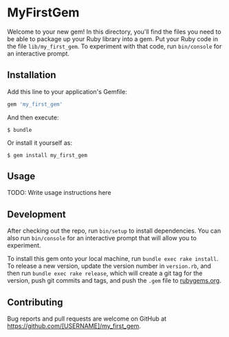 # MyFirstGem

Welcome to your new gem! In this directory, you'll find the files you need to be able to package up your Ruby library into a gem. Put your Ruby code in the file `lib/my_first_gem`. To experiment with that code, run `bin/console` for an interactive prompt.

## Installation

Add this line to your application's Gemfile:

```ruby
gem 'my_first_gem'
```

And then execute:

    $ bundle

Or install it yourself as:

    $ gem install my_first_gem

## Usage

TODO: Write usage instructions here

## Development

After checking out the repo, run `bin/setup` to install dependencies. You can also run `bin/console` for an interactive prompt that will allow you to experiment.

To install this gem onto your local machine, run `bundle exec rake install`. To release a new version, update the version number in `version.rb`, and then run `bundle exec rake release`, which will create a git tag for the version, push git commits and tags, and push the `.gem` file to [rubygems.org](https://rubygems.org).

## Contributing

Bug reports and pull requests are welcome on GitHub at https://github.com/[USERNAME]/my_first_gem.

